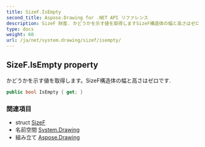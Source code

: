 ```yaml
---
title: SizeF.IsEmpty
second_title: Aspose.Drawing for .NET API リファレンス
description: SizeF 財産. かどうかを示す値を取得しますSizeF構造体の幅と高さはゼロです.
type: docs
weight: 60
url: /ja/net/system.drawing/sizef/isempty/
---
```

## SizeF.IsEmpty property

かどうかを示す値を取得します。SizeF構造体の幅と高さはゼロです.

```csharp
public bool IsEmpty { get; }
```

### 関連項目

* struct [SizeF](../)
* 名前空間 [System.Drawing](../../sizef/)
* 組み立て [Aspose.Drawing](../../../)


